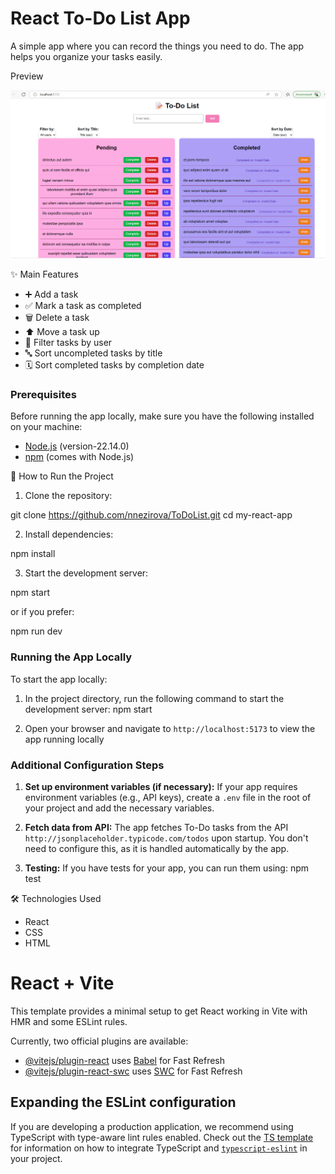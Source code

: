 # React To-Do List App

A simple app where you can record the things you need to do.
The app helps you organize your tasks easily.


Preview

<p align="center"> <img src="image.png" alt="Screenshot of the To-Do App" width="600"/> </p>


✨ Main Features

- ➕ Add a task
- ✅ Mark a task as completed
- 🗑️ Delete a task
- ⬆️ Move a task up
- 👤 Filter tasks by user
- 🔤 Sort uncompleted tasks by title
- 🗓️ Sort completed tasks by completion date

### Prerequisites

Before running the app locally, make sure you have the following installed on your machine:

- [Node.js](https://nodejs.org/) (version-22.14.0)
- [npm](https://www.npmjs.com/) (comes with Node.js)


🚀 How to Run the Project

1. Clone the repository:

git clone https://github.com/nnezirova/ToDoList.git
cd my-react-app

2. Install dependencies:

npm install

3. Start the development server:

npm start

or if you prefer:

npm run dev

### Running the App Locally

To start the app locally:

1. In the project directory, run the following command to start the development server:
    npm start

2. Open your browser and navigate to `http://localhost:5173` to view the app running locally



### Additional Configuration Steps

1. **Set up environment variables (if necessary):**
   If your app requires environment variables (e.g., API keys), create a `.env` file in the root of your project and add the necessary variables.

2. **Fetch data from API:**
   The app fetches To-Do tasks from the API `http://jsonplaceholder.typicode.com/todos` upon startup. You don't need to configure this, as it is handled automatically by the app.

3. **Testing:**
   If you have tests for your app, you can run them using:
    npm test
    
🛠️ Technologies Used

- React
- CSS
- HTML



# React + Vite

This template provides a minimal setup to get React working in Vite with HMR and some ESLint rules.

Currently, two official plugins are available:

- [@vitejs/plugin-react](https://github.com/vitejs/vite-plugin-react/blob/main/packages/plugin-react) uses [Babel](https://babeljs.io/) for Fast Refresh
- [@vitejs/plugin-react-swc](https://github.com/vitejs/vite-plugin-react/blob/main/packages/plugin-react-swc) uses [SWC](https://swc.rs/) for Fast Refresh

## Expanding the ESLint configuration

If you are developing a production application, we recommend using TypeScript with type-aware lint rules enabled. Check out the [TS template](https://github.com/vitejs/vite/tree/main/packages/create-vite/template-react-ts) for information on how to integrate TypeScript and [`typescript-eslint`](https://typescript-eslint.io) in your project.
